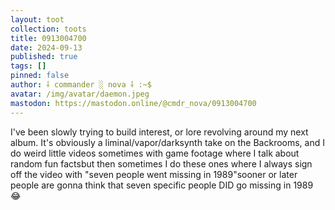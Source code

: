 ```yaml
---
layout: toot
collection: toots
title: 0913004700
date: 2024-09-13
published: true
tags: []
pinned: false
author: ⸸ commander ░ nova ⸸ :~$
avatar: /img/avatar/daemon.jpeg
mastodon: https://mastodon.online/@cmdr_nova/0913004700
---
```


I've been slowly trying to build interest, or lore revolving around my next album. It's obviously a liminal/vapor/darksynth take on the Backrooms, and I do weird little videos sometimes with game footage where I talk about random fun factsbut then sometimes I do these ones where I always sign off the video with "seven people went missing in 1989"sooner or later people are gonna think that seven specific people DID go missing in 1989 😂

